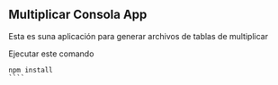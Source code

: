 ## Multiplicar Consola App

Esta es suna aplicación para generar archivos de tablas de multiplicar 

Ejecutar este comando

`````
npm install
````